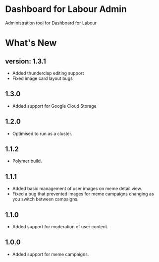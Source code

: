 # Dashboard for Labour Admin
Administration tool for Dashboard for Labour

# What's New
## version: 1.3.1
- Added thunderclap editing support
- Fixed image card layout bugs

## 1.3.0
- Added support for Google Cloud Storage

## 1.2.0
- Optimised to run as a cluster. 

## 1.1.2
- Polymer build. 

## 1.1.1
- Added basic management of user images on meme detail view.
- Fixed a bug that prevented images for meme campaigns changing as you switch between campaigns.

## 1.1.0
- Added support for moderation of user content. 

## 1.0.0
- Added support for meme campaigns. 
